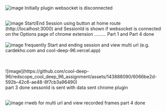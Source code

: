 ![image](https://github.com/cool-deep-96/redscope_cool_deep_96_assignment/assets/143888090/c0498a55-eeb7-46fb-8dbc-6fbb0023eebc)
Initially plugin websocket is disconnected
<br>
<br>


![image](https://github.com/cool-deep-96/redscope_cool_deep_96_assignment/assets/143888090/d6583f05-5786-47d7-89d0-9a22014ad564)
Start/End  Session using button at home route (http://localhost:3000) and  SessionId is shown if websocket is connected on the Options page of chrome extension
.........
Part 1 and Part 4 done
<br>
<br>
![image](https://github.com/cool-deep-96/redscope_cool_deep_96_assignment/assets/143888090/02e24158-f935-466f-9dbc-d5b1f46660d6)
frequently Start and ending session and view multi url (e.g. cardekho.com and cool-deep-96.vercel.app)

<br>
<br>
![image](https://github.com/cool-deep-96/redscope_cool_deep_96_assignment/assets/143888090/6066be2d-592b-42c6-ae48-8f7cb3a96490)
<br>
part 3 done sessonId is sent with data sent chrome plugin

<br>
<br>

![image](https://github.com/cool-deep-96/redscope_cool_deep_96_assignment/assets/143888090/ad25005f-e031-46ac-af56-93d561487389)
rrweb for multi url and view recorded frames 
part 4 done 

<br>
<br>

